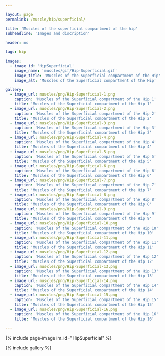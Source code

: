 ```yaml
---

layout: page
permalink: /muscle/hip/superficial/

title: 'Muscles of the superficial compartment of the hip'
subheadline: 'Images and discription'

header: no

tags: hip

images:
  - image_id: 'HipSuperficial'
    image_name: 'muscles/gif/Hip-Superficial.gif'
    image_title: 'Muscles of the Superficial compartment of the Hip'
    image_alt: 'Muscles of the Superficial compartment of the Hip' 

gallery:
  - image_url: muscles/png/Hip-Superficial-1.png
    caption: 'Muscles of the Superficial compartment of the Hip 1'
    title: 'Muscles of the Superficial compartment of the Hip 1'
  - image_url: muscles/png/Hip-Superficial-2.png
    caption: 'Muscles of the Superficial compartment of the Hip 2'
    title: 'Muscles of the Superficial compartment of the Hip 2'
  - image_url: muscles/png/Hip-Superficial-3.png
    caption: 'Muscles of the Superficial compartment of the Hip 3'
    title: 'Muscles of the Superficial compartment of the Hip 3'
  - image_url: muscles/png/Hip-Superficial-4.png
    caption: 'Muscles of the Superficial compartment of the Hip 4'
    title: 'Muscles of the Superficial compartment of the Hip 4'
  - image_url: muscles/png/Hip-Superficial-5.png
    caption: 'Muscles of the Superficial compartment of the Hip 5'
    title: 'Muscles of the Superficial compartment of the Hip 5'
  - image_url: muscles/png/Hip-Superficial-6.png
    caption: 'Muscles of the Superficial compartment of the Hip 6'
    title: 'Muscles of the Superficial compartment of the Hip 6'
  - image_url: muscles/png/Hip-Superficial-7.png
    caption: 'Muscles of the Superficial compartment of the Hip 7'
    title: 'Muscles of the Superficial compartment of the Hip 7'
  - image_url: muscles/png/Hip-Superficial-8.png
    caption: 'Muscles of the Superficial compartment of the Hip 8'
    title: 'Muscles of the Superficial compartment of the Hip 8'
  - image_url: muscles/png/Hip-Superficial-9.png
    caption: 'Muscles of the Superficial compartment of the Hip 9'
    title: 'Muscles of the Superficial compartment of the Hip 9'
  - image_url: muscles/png/Hip-Superficial-10.png
    caption: 'Muscles of the Superficial compartment of the Hip 10'
    title: 'Muscles of the Superficial compartment of the Hip 10'
  - image_url: muscles/png/Hip-Superficial-11.png
    caption: 'Muscles of the Superficial compartment of the Hip 11'
    title: 'Muscles of the Superficial compartment of the Hip 11'
  - image_url: muscles/png/Hip-Superficial-12.png
    caption: 'Muscles of the Superficial compartment of the Hip 12'
    title: 'Muscles of the Superficial compartment of the Hip 12'
  - image_url: muscles/png/Hip-Superficial-13.png
    caption: 'Muscles of the Superficial compartment of the Hip 13'
    title: 'Muscles of the Superficial compartment of the Hip 13'
  - image_url: muscles/png/Hip-Superficial-14.png
    caption: 'Muscles of the Superficial compartment of the Hip 14'
    title: 'Muscles of the Superficial compartment of the Hip 14'
  - image_url: muscles/png/Hip-Superficial-15.png
    caption: 'Muscles of the Superficial compartment of the Hip 15'
    title: 'Muscles of the Superficial compartment of the Hip 15'
  - image_url: muscles/png/Hip-Superficial-16.png
    caption: 'Muscles of the Superficial compartment of the Hip 16'
    title: 'Muscles of the Superficial compartment of the Hip 16'

---
```


{% include page-image im_id="HipSuperficial" %}

{% include gallery %}